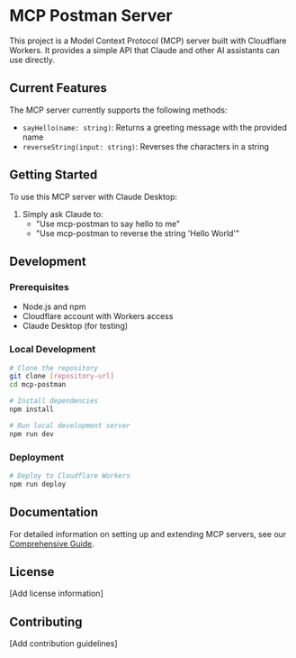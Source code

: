 # MCP Postman Server

This project is a Model Context Protocol (MCP) server built with Cloudflare Workers. It provides a simple API that Claude and other AI assistants can use directly.

## Current Features

The MCP server currently supports the following methods:

- `sayHello(name: string)`: Returns a greeting message with the provided name
- `reverseString(input: string)`: Reverses the characters in a string

## Getting Started

To use this MCP server with Claude Desktop:

1. Simply ask Claude to:
   - "Use mcp-postman to say hello to me"
   - "Use mcp-postman to reverse the string 'Hello World'"

## Development

### Prerequisites

- Node.js and npm
- Cloudflare account with Workers access
- Claude Desktop (for testing)

### Local Development

```bash
# Clone the repository
git clone [repository-url]
cd mcp-postman

# Install dependencies
npm install

# Run local development server
npm run dev
```

### Deployment

```bash
# Deploy to Cloudflare Workers
npm run deploy
```

## Documentation

For detailed information on setting up and extending MCP servers, see our [Comprehensive Guide](./comprehensive-guide.md).

## License

[Add license information]

## Contributing

[Add contribution guidelines] 